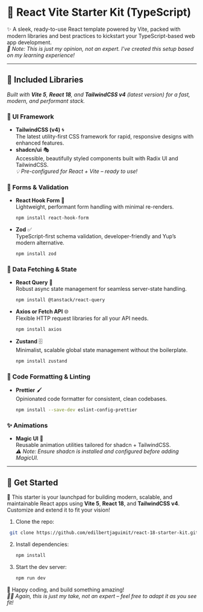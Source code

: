 # 🧪 React Vite Starter Kit (TypeScript)

✨ A sleek, ready-to-use React template powered by Vite, packed with modern libraries and best practices to kickstart your TypeScript-based web app development.  
_📌 Note: This is just my opinion, not an expert. I've created this setup based on my learning experience!_

---

## 🔋 Included Libraries

_Built with **Vite 5**, **React 18**, and **TailwindCSS v4** (latest version) for a fast, modern, and performant stack._

### 🎨 UI Framework

-   **TailwindCSS (v4)** 🌀  
    The latest utility-first CSS framework for rapid, responsive designs with enhanced features.
-   **shadcn/ui** 🎭  
    Accessible, beautifully styled components built with Radix UI and TailwindCSS.  
    _💡 Pre-configured for React + Vite – ready to use!_

### 🧾 Forms & Validation

-   **React Hook Form** 📝  
    Lightweight, performant form handling with minimal re-renders.
    ```bash
    npm install react-hook-form
    ```
-   **Zod** ✅  
    TypeScript-first schema validation, developer-friendly and Yup’s modern alternative.
    ```bash
    npm install zod
    ```

### 🔄 Data Fetching & State

-   **React Query** 🔄  
    Robust async state management for seamless server-state handling.
    ```bash
    npm install @tanstack/react-query
    ```
-   **Axios or Fetch API** 🌐  
    Flexible HTTP request libraries for all your API needs.
    ```bash
    npm install axios
    ```
-   **Zustand** 🗄️  
    Minimalist, scalable global state management without the boilerplate.
    ```bash
    npm install zustand
    ```

### 🧼 Code Formatting & Linting

-   **Prettier** 🖌️  
    Opinionated code formatter for consistent, clean codebases.
    ```bash
    npm install --save-dev eslint-config-prettier
    ```

### ✨ Animations

-   **Magic UI** 🌟  
    Reusable animation utilities tailored for shadcn + TailwindCSS.  
    _⚠️ Note: Ensure shadcn is installed and configured before adding MagicUI._

---

## 🚀 Get Started

🚀 This starter is your launchpad for building modern, scalable, and maintainable React apps using **Vite 5**, **React 18**, and **TailwindCSS v4**. Customize and extend it to fit your vision!

1. Clone the repo:

```bash
 git clone https://github.com/edilbertjaguimit/react-18-starter-kit.git
```

2. Install dependencies:
    ```bash
    npm install
    ```
3. Start the dev server:
    ```bash
    npm run dev
    ```

🌟 Happy coding, and build something amazing!  
_🙋‍♂️ Again, this is just my take, not an expert – feel free to adapt it as you see fit!_
